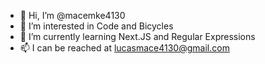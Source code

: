 - 👋 Hi, I’m @macemke4130
- 👀 I’m interested in Code and Bicycles
- 🌱 I’m currently learning Next.JS and Regular Expressions
- 📫 I can be reached at lucasmace4130@gmail.com
